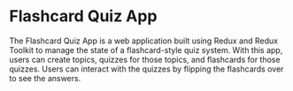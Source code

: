 # Flashcard Quiz App

The Flashcard Quiz App is a web application built using Redux and Redux Toolkit to manage the state of a flashcard-style quiz system. With this app, users can create topics, quizzes for those topics, and flashcards for those quizzes. Users can interact with the quizzes by flipping the flashcards over to see the answers.

